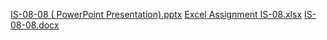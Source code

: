 [IS-08-08 ( PowerPoint Presentation).pptx](https://github.com/user-attachments/files/18494166/IS-08-08.PowerPoint.Presentation.pptx)
[Excel Assignment IS-08.xlsx](https://github.com/user-attachments/files/18494167/Excel.Assignment.IS-08.xlsx)
[IS-08-08.docx](https://github.com/user-attachments/files/18494170/IS-08-08.docx)
